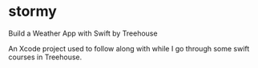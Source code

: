 # stormy
Build a Weather App with Swift by Treehouse

An Xcode project used to follow along with while I go through some swift courses in Treehouse.
